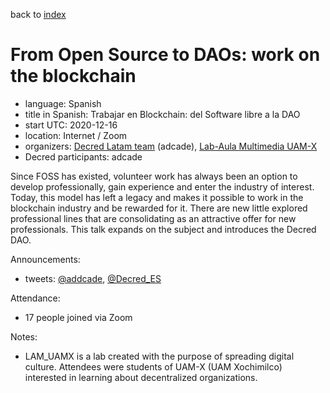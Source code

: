 back to [index](index.md)

# From Open Source to DAOs: work on the blockchain

- language: Spanish
- title in Spanish: Trabajar en Blockchain: del Software libre a la DAO
- start UTC: 2020-12-16
- location: Internet / Zoom
- organizers: [Decred Latam team](https://twitter.com/Decred_ES) (adcade), [Lab-Aula Multimedia UAM-X](https://twitter.com/LAM_UAMX)
- Decred participants: adcade

Since FOSS has existed, volunteer work has always been an option to develop professionally, gain experience and enter the industry of interest. Today, this model has left a legacy and makes it possible to work in the blockchain industry and be rewarded for it. There are new little explored professional lines that are consolidating as an attractive offer for new professionals. This talk expands on the subject and introduces the Decred DAO.

Announcements:

- tweets: [@addcade](https://twitter.com/addcade/status/1338544856344317953), [@Decred_ES](https://twitter.com/Decred_ES/status/1338635101262000134)

Attendance:

- 17 people joined via Zoom

Notes:

- LAM_UAMX is a lab created with the purpose of spreading digital culture. Attendees were students of UAM-X (UAM Xochimilco) interested in learning about decentralized organizations.
